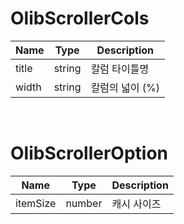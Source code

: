 # OlibScrollerCols
| Name | Type | Description |
|---|---|---|
|title|string|칼럼 타이틀명|
|width|string|칼럼의 넓이 (%)|

<br>

# OlibScrollerOption
| Name | Type | Description |
|---|---|---|
|itemSize|number|캐시 사이즈|